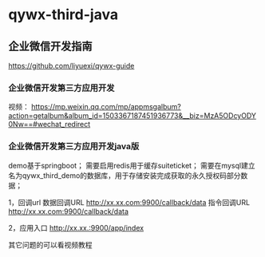 # qywx-third-java

## 企业微信开发指南
https://github.com/liyuexi/qywx-guide

### 企业微信开发第三方应用开发

视频：
https://mp.weixin.qq.com/mp/appmsgalbum?action=getalbum&album_id=1503367187451936773&__biz=MzA5ODcyODY0Nw==#wechat_redirect


### 企业微信开发第三方应用开发java版

demo基于springboot；
需要启用redis用于缓存suiteticket；
需要在mysql建立名为qywx_third_demo的数据库，用于存储安装完成获取的永久授权码部分数据；

1，回调url
数据回调URL	http://xx.xx.com:9900/callback/data
指令回调URL	http://xx.xx.com:9900/callback/data

2，应用入口
http://xx.xx.:9900/app/index

其它问题的可以看视频教程